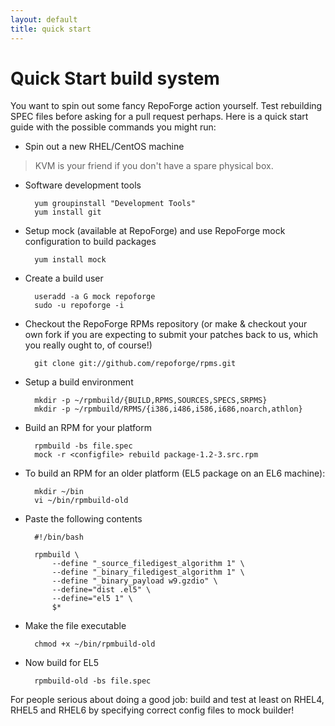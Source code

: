 ```yaml
---
layout: default
title: quick start
---
```


# Quick Start build system

You want to spin out some fancy RepoForge action yourself. Test rebuilding SPEC files before asking for a pull request perhaps. Here is a quick start guide with the possible commands you might run:

* Spin out a new RHEL/CentOS machine

> KVM is your friend if you don't have a spare physical box.

* Software development tools

        yum groupinstall "Development Tools"
        yum install git

* Setup mock (available at RepoForge) and use RepoForge mock configuration to build packages

        yum install mock

* Create a build user

        useradd -a G mock repoforge
        sudo -u repoforge -i

* Checkout the RepoForge RPMs repository (or make & checkout your own fork if you are expecting to submit your patches back to us, which you really ought to, of course!)

        git clone git://github.com/repoforge/rpms.git

* Setup a build environment

        mkdir -p ~/rpmbuild/{BUILD,RPMS,SOURCES,SPECS,SRPMS}
        mkdir -p ~/rpmbuild/RPMS/{i386,i486,i586,i686,noarch,athlon}

* Build an RPM for your platform

        rpmbuild -bs file.spec
        mock -r <configfile> rebuild package-1.2-3.src.rpm
	
* To build an RPM for an older platform (EL5 package on an EL6 machine):

        mkdir ~/bin
        vi ~/bin/rpmbuild-old

* Paste the following contents

        #!/bin/bash

        rpmbuild \
            --define "_source_filedigest_algorithm 1" \
            --define "_binary_filedigest_algorithm 1" \
            --define "_binary_payload w9.gzdio" \
            --define="dist .el5" \
            --define="el5 1" \
            $*

* Make the file executable

        chmod +x ~/bin/rpmbuild-old

* Now build for EL5

        rpmbuild-old -bs file.spec

For people serious about doing a good job: build and test at least on RHEL4, RHEL5 and RHEL6 by specifying correct config files to mock builder!
